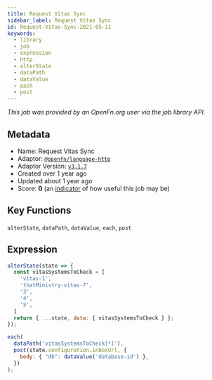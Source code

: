 ```yaml
---
title: Request Vitas Sync
sidebar_label: Request Vitas Sync
id: Request-Vitas-Sync-2021-05-11
keywords:
  - library
  - job
  - expression
  - http
  - alterState
  - dataPath
  - dataValue
  - each
  - post
---
```


<em>This job was provided by an OpenFn.org user via the job library API.</em>

## Metadata

- Name: Request Vitas Sync
- Adaptor: [`@openfn/language-http`](https://www.github.com/openfn/language-http)
- Adaptor Version: [`v3.1.7`](https://www.github.com/openfn/language-http/releases/tag/v3.1.7)
- Created over 1 year ago
- Updated about 1 year ago
- Score: <b>0</b> (an [indicator](/adaptors/library/#library-scores) of how useful this job may be)

## Key Functions

`alterState`, `dataPath`, `dataValue`, `each`, `post`

## Expression

```js
alterState(state => {
  const vitasSystemsToCheck = [
    'vitas-1',
    'thatMinistry-vitas-7',
    '3',
    '4',
    '5',
  ]
  return { ...state, data: { vitasSystemsToCheck } };
});

each(
  dataPath('vitasSystemsToCheck[*]'),
  post(state.configuration.inboxUrl, {
    body: { "db": dataValue('database-id') },
  })
);
```